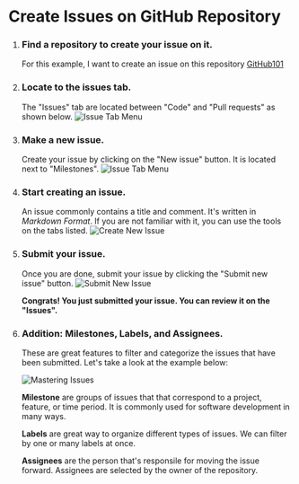 # Create Issues on GitHub Repository

1. ### Find a repository to create your issue on it.
    For this example, I want to create an issue on this repository [GitHub101](https://github.com/thesauravkarmakar/GitHub101)

2. ### Locate to the issues tab.
    The "Issues" tab are located between "Code" and "Pull requests" as shown below.
    ![Issue Tab Menu](/images/issue-location.png)

3. ### Make a new issue.
    Create your issue by clicking on the "New issue" button.
    It is located next to "Milestones".
    ![Issue Tab Menu](/images/new-issue-button.png)

4. ### Start creating an issue.
    An issue commonly contains a title and comment.
    It's written in _Markdown Format_. If you are not familiar with it, you can use the tools on the tabs listed.
    ![Create New Issue](/images/create-new-issue.png)

5. ### Submit your issue.
    Once you are done, submit your issue by clicking the "Submit new issue" button.
    ![Submit New Issue](/images/submit-new-issue.png)

    **Congrats! You just submitted your issue. You can review it on the "Issues".**
    

6. ### Addition: Milestones, Labels, and Assignees.
    These are great features to filter and categorize the issues that have been submitted. Let's take a look at the example below:

    ![Mastering Issues](/images/mastering-issues.png)

    **Milestone** are groups of issues that that correspond to a project, feature, or time period. It is commonly used for software development in many ways.

    **Labels** are great way to organize different types of issues. We can filter by one or many labels at once.

    **Assignees** are the person that's responsile for moving the issue forward. Assignees are selected by the owner of the repository.

    

